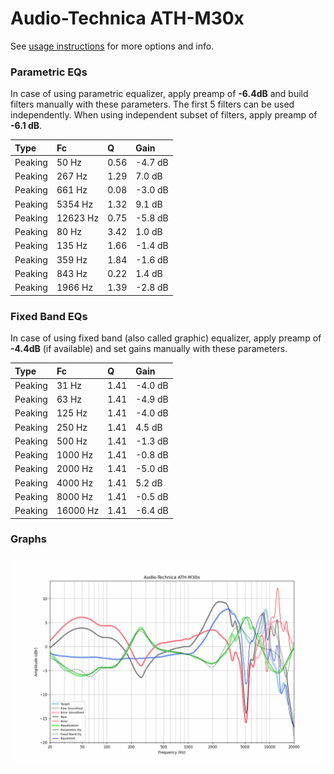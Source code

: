 # Audio-Technica ATH-M30x
See [usage instructions](https://github.com/jaakkopasanen/AutoEq#usage) for more options and info.

### Parametric EQs
In case of using parametric equalizer, apply preamp of **-6.4dB** and build filters manually
with these parameters. The first 5 filters can be used independently.
When using independent subset of filters, apply preamp of **-6.1 dB**.

| Type    | Fc       |    Q | Gain    |
|:--------|:---------|:-----|:--------|
| Peaking | 50 Hz    | 0.56 | -4.7 dB |
| Peaking | 267 Hz   | 1.29 | 7.0 dB  |
| Peaking | 661 Hz   | 0.08 | -3.0 dB |
| Peaking | 5354 Hz  | 1.32 | 9.1 dB  |
| Peaking | 12623 Hz | 0.75 | -5.8 dB |
| Peaking | 80 Hz    | 3.42 | 1.0 dB  |
| Peaking | 135 Hz   | 1.66 | -1.4 dB |
| Peaking | 359 Hz   | 1.84 | -1.6 dB |
| Peaking | 843 Hz   | 0.22 | 1.4 dB  |
| Peaking | 1966 Hz  | 1.39 | -2.8 dB |

### Fixed Band EQs
In case of using fixed band (also called graphic) equalizer, apply preamp of **-4.4dB**
(if available) and set gains manually with these parameters.

| Type    | Fc       |    Q | Gain    |
|:--------|:---------|:-----|:--------|
| Peaking | 31 Hz    | 1.41 | -4.0 dB |
| Peaking | 63 Hz    | 1.41 | -4.9 dB |
| Peaking | 125 Hz   | 1.41 | -4.0 dB |
| Peaking | 250 Hz   | 1.41 | 4.5 dB  |
| Peaking | 500 Hz   | 1.41 | -1.3 dB |
| Peaking | 1000 Hz  | 1.41 | -0.8 dB |
| Peaking | 2000 Hz  | 1.41 | -5.0 dB |
| Peaking | 4000 Hz  | 1.41 | 5.2 dB  |
| Peaking | 8000 Hz  | 1.41 | -0.5 dB |
| Peaking | 16000 Hz | 1.41 | -6.4 dB |

### Graphs
![](./Audio-Technica%20ATH-M30x.png)